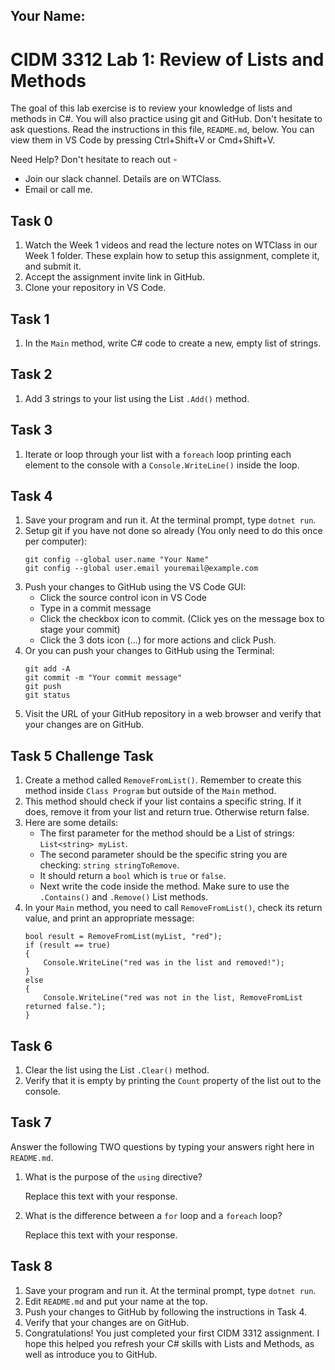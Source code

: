 ## Your Name: 


# CIDM 3312 Lab 1: Review of Lists and Methods

The goal of this lab exercise is to review your knowledge of lists and methods in C#. You will also practice using git and GitHub. Don't hesitate to ask questions. Read the instructions in this file, `README.md`, below. You can view them in VS Code by pressing Ctrl+Shift+V or Cmd+Shift+V.

Need Help? Don't hesitate to reach out -

- Join our slack channel. Details are on WTClass.
- Email or call me.

## Task 0
1. Watch the Week 1 videos and read the lecture notes on WTClass in our Week 1 folder. These explain how to setup this assignment, complete it, and submit it.
2. Accept the assignment invite link in GitHub.
3. Clone your repository in VS Code.

## Task 1
1. In the `Main` method, write C# code to create a new, empty list of strings.

## Task 2
1. Add 3 strings to your list using the List `.Add()` method.

## Task 3
1. Iterate or loop through your list with a `foreach` loop printing each element to the console with a `Console.WriteLine()` inside the loop.

## Task 4
1. Save your program and run it. At the terminal prompt, type `dotnet run`.
2. Setup git if you have not done so already (You only need to do this once per computer):
    ```
    git config --global user.name "Your Name"
    git config --global user.email youremail@example.com
    ```
3. Push your changes to GitHub using the VS Code GUI:
    - Click the source control icon in VS Code
    - Type in a commit message
    - Click the checkbox icon to commit. (Click yes on the message box to stage your commit)
    - Click the 3 dots icon (...) for more actions and click Push.
4. Or you can push your changes to GitHub using the Terminal:
    ```
    git add -A
    git commit -m "Your commit message"
    git push
    git status
    ```
5. Visit the URL of your GitHub repository in a web browser and verify that your changes are on GitHub.    

## Task 5 **Challenge Task**
1. Create a method called `RemoveFromList()`. Remember to create this method inside `Class Program` but outside of the `Main` method.
2. This method should check if your list contains a specific string. If it does, remove it from your list and return true. Otherwise return false.
3. Here are some details:
    - The first parameter for the method should be a List of strings: `List<string> myList`.
    - The second parameter should be the specific string you are checking: `string stringToRemove`.
    - It should return a `bool` which is `true` or `false`.
    - Next write the code inside the method. Make sure to use the `.Contains()` and `.Remove()` List methods.
4. In your `Main` method, you need to call `RemoveFromList()`, check its return value, and print an appropriate message:
    ```
    bool result = RemoveFromList(myList, "red");
    if (result == true)
    {
        Console.WriteLine("red was in the list and removed!");
    }
    else
    {
        Console.WriteLine("red was not in the list, RemoveFromList returned false.");
    }
    ```

## Task 6
1. Clear the list using the List `.Clear()` method.
2. Verify that it is empty by printing the `Count` property of the list out to the console.

## Task 7
Answer the following TWO questions by typing your answers right here in `README.md`.

1. What is the purpose of the `using` directive?

    Replace this text with your response.

2. What is the difference between a `for` loop and a `foreach` loop?

    Replace this text with your response.

## Task 8
1. Save your program and run it. At the terminal prompt, type `dotnet run`.
2. Edit `README.md` and put your name at the top.
3. Push your changes to GitHub by following the instructions in Task 4.
4. Verify that your changes are on GitHub.
6. Congratulations! You just completed your first CIDM 3312 assignment. I hope this helped you refresh your C# skills with Lists and Methods, as well as introduce you to GitHub. 